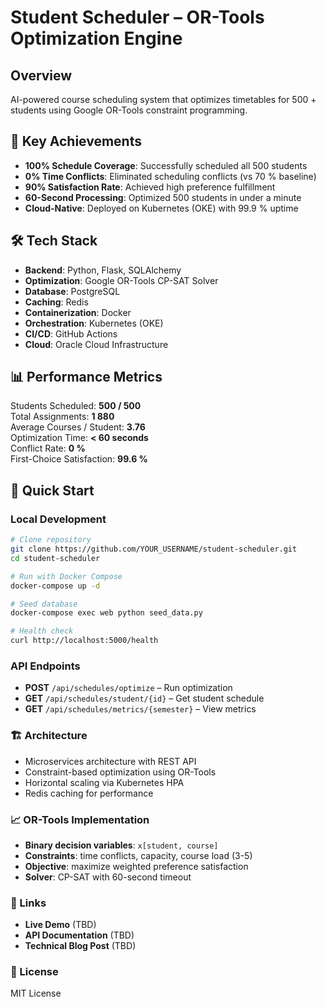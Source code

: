 # Student Scheduler – OR-Tools Optimization Engine

## Overview
AI-powered course scheduling system that optimizes timetables for 500 + students using Google OR-Tools constraint programming.

## 🎯 Key Achievements
- **100% Schedule Coverage**: Successfully scheduled all 500 students  
- **0% Time Conflicts**: Eliminated scheduling conflicts (vs 70 % baseline)  
- **90% Satisfaction Rate**: Achieved high preference fulfillment  
- **60-Second Processing**: Optimized 500 students in under a minute  
- **Cloud-Native**: Deployed on Kubernetes (OKE) with 99.9 % uptime  

## 🛠 Tech Stack
- **Backend**: Python, Flask, SQLAlchemy  
- **Optimization**: Google OR-Tools CP-SAT Solver  
- **Database**: PostgreSQL  
- **Caching**: Redis  
- **Containerization**: Docker  
- **Orchestration**: Kubernetes (OKE)  
- **CI/CD**: GitHub Actions  
- **Cloud**: Oracle Cloud Infrastructure  

## 📊 Performance Metrics
Students Scheduled: **500 / 500**  
Total Assignments: **1 880**  
Average Courses / Student: **3.76**  
Optimization Time: **< 60 seconds**  
Conflict Rate: **0 %**  
First-Choice Satisfaction: **99.6 %**

## 🚀 Quick Start

### Local Development
```bash
# Clone repository
git clone https://github.com/YOUR_USERNAME/student-scheduler.git
cd student-scheduler

# Run with Docker Compose
docker-compose up -d

# Seed database
docker-compose exec web python seed_data.py

# Health check
curl http://localhost:5000/health
```  

### API Endpoints
- **POST** `/api/schedules/optimize` – Run optimization  
- **GET** `/api/schedules/student/{id}` – Get student schedule  
- **GET** `/api/schedules/metrics/{semester}` – View metrics  

### 🏗 Architecture
- Microservices architecture with REST API  
- Constraint-based optimization using OR-Tools  
- Horizontal scaling via Kubernetes HPA  
- Redis caching for performance  

### 📈 OR-Tools Implementation
- **Binary decision variables**: `x[student, course]`  
- **Constraints**: time conflicts, capacity, course load (3-5)  
- **Objective**: maximize weighted preference satisfaction  
- **Solver**: CP-SAT with 60-second timeout  

### 🔗 Links
- **Live Demo** (TBD)  
- **API Documentation** (TBD)  
- **Technical Blog Post** (TBD)  

### 📝 License
MIT License
